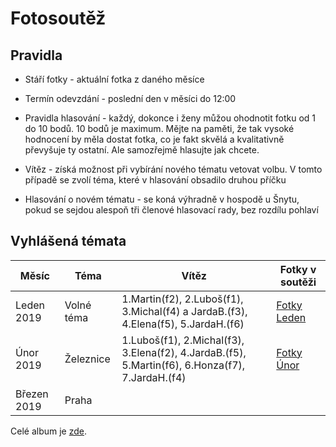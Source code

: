 # Fotosoutěž

## Pravidla

* Stáří fotky - aktuální fotka z daného měsíce
* Termín odevzdání - poslední den v měsíci do 12:00 
* Pravidla hlasování - každý, dokonce i ženy můžou ohodnotit fotku od 1 do 10 bodů. 10 bodů je maximum.
Mějte na paměti, že tak vysoké hodnocení by měla dostat fotka, co je fakt skvělá a kvalitativně převyšuje ty ostatní. 
Ale samozřejmě hlasujte jak chcete. 

* Vítěz - získá možnost při vybírání nového tématu vetovat volbu. V tomto případě se zvolí téma, které v hlasování
obsadilo druhou příčku

* Hlasování o novém tématu - se koná výhradně v hospodě u Šnytu, pokud se sejdou alespoň tři členové hlasovací rady, bez rozdílu pohlaví  

## Vyhlášená témata

| Měsíc          | Téma              | Vítěz          | Fotky v soutěži |
| -------------- | ----------------- | -------------- | ----------------|
| Leden 2019     | Volné téma        | 1.Martin(f2), 2.Luboš(f1), 3.Michal(f4) a JardaB.(f3), 4.Elena(f5), 5.JardaH.(f6) | [Fotky Leden](https://photos.app.goo.gl/d9fevsq2aSTjqTtv7) |
| Únor 2019      | Železnice         | 1.Luboš(f1), 2.Michal(f3), 3.Elena(f2), 4.JardaB.(f5), 5.Martin(f6), 6.Honza(f7), 7.JardaH.(f4)               | [Fotky Únor](https://photos.app.goo.gl/xp1hZHKBoe3JdcbA8) |
| Březen 2019    | Praha             |                | |

Celé album je [zde](https://photos.app.goo.gl/P9mFtJbWAuz4iTN77).
